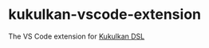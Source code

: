 # kukulkan-vscode-extension
The VS Code extension for [Kukulkan DSL](https://github.com/kukulkan-project/kukulkan-language-server)
